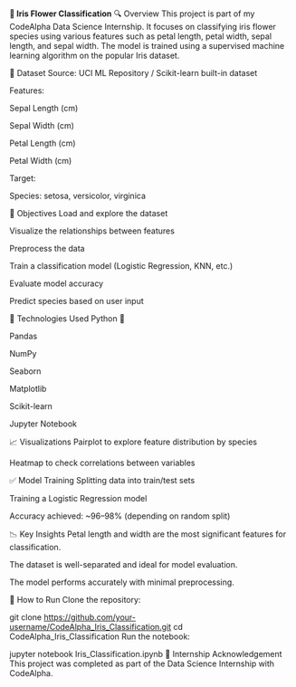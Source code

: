 **🌸 Iris Flower Classification**
🔍 Overview
This project is part of my CodeAlpha Data Science Internship. It focuses on classifying iris flower species using various features such as petal length, petal width, sepal length, and sepal width. The model is trained using a supervised machine learning algorithm on the popular Iris dataset.

📁 Dataset
Source: UCI ML Repository / Scikit-learn built-in dataset

Features:

Sepal Length (cm)

Sepal Width (cm)

Petal Length (cm)

Petal Width (cm)

Target:

Species: setosa, versicolor, virginica

📌 Objectives
Load and explore the dataset

Visualize the relationships between features

Preprocess the data

Train a classification model (Logistic Regression, KNN, etc.)

Evaluate model accuracy

Predict species based on user input

🧰 Technologies Used
Python 🐍

Pandas

NumPy

Seaborn

Matplotlib

Scikit-learn

Jupyter Notebook

📈 Visualizations
Pairplot to explore feature distribution by species

Heatmap to check correlations between variables

✅ Model Training
Splitting data into train/test sets

Training a Logistic Regression model

Accuracy achieved: ~96–98% (depending on random split)

📉 Key Insights
Petal length and width are the most significant features for classification.

The dataset is well-separated and ideal for model evaluation.

The model performs accurately with minimal preprocessing.

🧪 How to Run
Clone the repository:

git clone https://github.com/your-username/CodeAlpha_Iris_Classification.git
cd CodeAlpha_Iris_Classification
Run the notebook:


jupyter notebook Iris_Classification.ipynb
📢 Internship Acknowledgement
This project was completed as part of the Data Science Internship with CodeAlpha.
